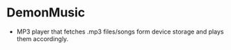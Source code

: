 # DemonMusic
- MP3 player that fetches .mp3 files/songs form device storage and plays them accordingly.
